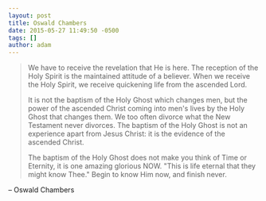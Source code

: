 ```yaml
---
layout: post
title: Oswald Chambers
date: 2015-05-27 11:49:50 -0500
tags: []
author: adam
---
```


> We have to receive the revelation that He is here. The reception of the Holy Spirit is the maintained attitude of a believer. When we receive the Holy Spirit, we receive quickening life from the ascended Lord.
>
> It is not the baptism of the Holy Ghost which changes men, but the power of the ascended Christ coming into men's lives by the Holy Ghost that changes them. We too often divorce what the New Testament never divorces. The baptism of the Holy Ghost is not an experience apart from Jesus Christ: it is the evidence of the ascended Christ.
>
> The baptism of the Holy Ghost does not make you think of Time or Eternity, it is one amazing glorious NOW. "This is life eternal that they might know Thee." Begin to know Him now, and finish never.

– Oswald Chambers
